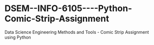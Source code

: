 # DSEM--INFO-6105----Python-Comic-Strip-Assignment
 Data Science Engineering Methods and Tools - Comic Strip Assignment using Python
